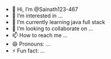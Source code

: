 - 👋 Hi, I’m @Sainath123-467
- 👀 I’m interested in ...
- 🌱 I’m currently learning  java full stack 
- 💞️ I’m looking to collaborate on ...
- 📫 How to reach me ...
- 😄 Pronouns: ...
- ⚡ Fun fact: ...

<!---
Sainath123-467/Sainath123-467 is a ✨ special ✨ repository because its `README.md` (this file) appears on your GitHub profile.
You can click the Preview link to take a look at your changes.
--->
